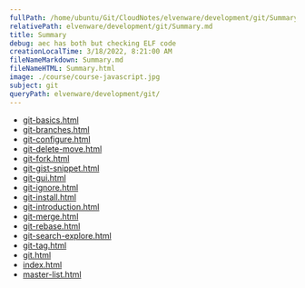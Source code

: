 ```yaml
---
fullPath: /home/ubuntu/Git/CloudNotes/elvenware/development/git/Summary.md
relativePath: elvenware/development/git/Summary.md
title: Summary
debug: aec has both but checking ELF code
creationLocalTime: 3/18/2022, 8:21:00 AM
fileNameMarkdown: Summary.md
fileNameHTML: Summary.html
image: ./course/course-javascript.jpg
subject: git
queryPath: elvenware/development/git/
---
```


<!-- toc -->
<!-- tocstop -->

* [git-basics.html](git-basics.html)
* [git-branches.html](git-branches.html)
* [git-configure.html](git-configure.html)
* [git-delete-move.html](git-delete-move.html)
* [git-fork.html](git-fork.html)
* [git-gist-snippet.html](git-gist-snippet.html)
* [git-gui.html](git-gui.html)
* [git-ignore.html](git-ignore.html)
* [git-install.html](git-install.html)
* [git-introduction.html](git-introduction.html)
* [git-merge.html](git-merge.html)
* [git-rebase.html](git-rebase.html)
* [git-search-explore.html](git-search-explore.html)
* [git-tag.html](git-tag.html)
* [git.html](git.html)
* [index.html](index.html)
* [master-list.html](master-list.html)